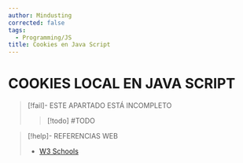```yaml
---
author: Mindusting
corrected: false
tags:
  - Programming/JS
title: Cookies en Java Script
---
```


# COOKIES LOCAL EN JAVA SCRIPT

> [!fail]- ESTE APARTADO ESTÁ INCOMPLETO
> > [!todo] #TODO

> [!help]- REFERENCIAS WEB
> - [W3 Schools](https://w3schools.com/js/js_cookies.asp)
